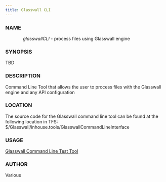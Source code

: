 ```yaml
---
title: Glasswall CLI
---
```


### NAME
&emsp;&emsp;&emsp;&emsp;*glasswallCLI* - process files using Glasswall engine

### SYNOPSIS
TBD

### DESCRIPTION
Command Line Tool that allows the user to process files with the Glasswall engine and any API configuration

### LOCATION
The source code for the Glasswall command line tool can be found at the
following location in TFS: $/Glasswall/inhouse.tools/GlasswallCommandLineInterface

### USAGE

[Glasswall Command Line Test Tool](<Glasswall Command Line Test Tool.pdf> "Glasswall Command Line Test Tool")

### AUTHOR
Various
